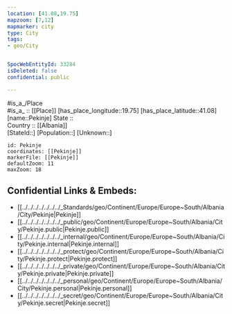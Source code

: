 ```yaml
---
location: [41.08,19.75] 
mapzoom: [7,12] 
mapmarker: city 
type: City
tags:
- geo/City


SpocWebEntityId: 33284
isDeleted: false
confidential: public

---
```

#is_a_/Place  
#is_a_ :: [[Place]] 
[has_place_longitude::19.75] 
[has_place_latitude::41.08] 
[name::Pekinje] 
State ::  
Country :: [[Albania]]  
[StateId::] 
[Population::] 
[Unknown::] 


```leaflet
id: Pekinje
coordinates: [[Pekinje]] 
markerFile: [[Pekinje]] 
defaultZoom: 11 
maxZoom: 18
```


## Confidential Links & Embeds: 
- [[../../../../../../../_Standards/geo/Continent/Europe/Europe~South/Albania/City/Pekinje|Pekinje]] 
- [[../../../../../../../_public/geo/Continent/Europe/Europe~South/Albania/City/Pekinje.public|Pekinje.public]] 
- [[../../../../../../../_internal/geo/Continent/Europe/Europe~South/Albania/City/Pekinje.internal|Pekinje.internal]] 
- [[../../../../../../../_protect/geo/Continent/Europe/Europe~South/Albania/City/Pekinje.protect|Pekinje.protect]] 
- [[../../../../../../../_private/geo/Continent/Europe/Europe~South/Albania/City/Pekinje.private|Pekinje.private]] 
- [[../../../../../../../_personal/geo/Continent/Europe/Europe~South/Albania/City/Pekinje.personal|Pekinje.personal]] 
- [[../../../../../../../_secret/geo/Continent/Europe/Europe~South/Albania/City/Pekinje.secret|Pekinje.secret]] 
